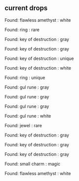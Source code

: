 ## current drops

Found: flawless amethyst : white
Found: ring : rare
Found: key of destruction : gray
Found: key of destruction : gray
Found: key of destruction : unique
Found: key of destruction : white
Found: ring : unique
Found: gul rune : gray
Found: gul rune : gray
Found: gul rune : gray
Found: gul rune : white
Found: jewel : rare
Found: key of destruction : gray
Found: key of destruction : gray
Found: key of destruction : gray
Found: small charm : magic
Found: flawless amethyst : white
